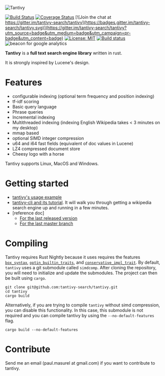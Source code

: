 ![Tantivy](https://tantivy-search.github.io/logo/tantivy-logo.png)

[![Build Status](https://travis-ci.org/tantivy-search/tantivy.svg?branch=master)](https://travis-ci.org/tantivy-search/tantivy)
[![Coverage Status](https://coveralls.io/repos/github/tantivy-search/tantivy/badge.svg?branch=master&refresh1)](https://coveralls.io/github/tantivy-search/tantivy?branch=master)
[![Join the chat at https://gitter.im/tantivy-search/tantivy](https://badges.gitter.im/tantivy-search/tantivy.svg)](https://gitter.im/tantivy-search/tantivy?utm_source=badge&utm_medium=badge&utm_campaign=pr-badge&utm_content=badge)
[![License: MIT](https://img.shields.io/badge/License-MIT-yellow.svg)](https://opensource.org/licenses/MIT)
[![Build status](https://ci.appveyor.com/api/projects/status/r7nb13kj23u8m9pj?svg=true)](https://ci.appveyor.com/project/fulmicoton/tantivy)
![beacon for google analytics](https://ga-beacon.appspot.com/UA-88834340-1/tantivy/README)

**Tantivy** is a **full text search engine library** written in rust.

It is strongly inspired by Lucene's design.


# Features

- configurable indexing (optional term frequency and position indexing)
- tf-idf scoring
- Basic query language
- Phrase queries
- Incremental indexing
- Multithreaded indexing (indexing English Wikipedia takes < 3 minutes on my desktop)
- mmap based
- optional SIMD integer compression
- u64 and i64 fast fields (equivalent of doc values in Lucene)
- LZ4 compressed document store
- Cheesy logo with a horse

Tantivy supports Linux, MacOS and Windows.


# Getting started

- [tantivy's usage example](http://fulmicoton.com/tantivy-examples/simple_search.html)
- [tantivy-cli and its tutorial](https://github.com/tantivy-search/tantivy-cli).
It will walk you through getting a wikipedia search engine up and running in a few minutes.
- [reference doc]
    - [For the last released version](https://docs.rs/tantivy/)
    - [For the last master branch](https://tantivy-search.github.io/tantivy/tantivy/index.html)

# Compiling 

Tantivy requires Rust Nightly because it uses requires the features [`box_syntax`](https://doc.rust-lang.org/stable/book/box-syntax-and-patterns.html), [`optin_builtin_traits`](https://github.com/rust-lang/rfcs/blob/master/text/0019-opt-in-builtin-traits.md), and [`conservative_impl_trait`](https://github.com/rust-lang/rfcs/blob/master/text/1522-conservative-impl-trait.md).
By default, `tantivy` uses a git submodule called `simdcomp`.
After cloning the repository, you will need to initialize and update
the submodules. The project can then be built using `cargo`.

    git clone git@github.com:tantivy-search/tantivy.git
    cd tantivy
    cargo build


Alternatively, if you are trying to compile `tantivy` without simd compression,
you can disable this functionality. In this case, this submodule is not required
and you can compile tantivy by using the `--no-default-features` flag.

    cargo build --no-default-features 


# Contribute

Send me an email (paul.masurel at gmail.com) if you want to contribute to tantivy. 
